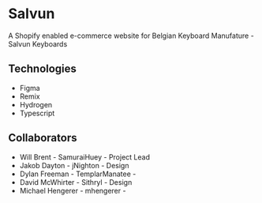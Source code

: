 # Salvun

A Shopify enabled e-commerce website for Belgian Keyboard Manufature - Salvun Keyboards

## Technologies
- Figma
- Remix
- Hydrogen
- Typescript

## Collaborators
- Will Brent - SamuraiHuey - Project Lead
- Jakob Dayton - jNighton - Design
- Dylan Freeman - TemplarManatee - 
- David McWhirter - Sithryl - Design
- Michael Hengerer - mhengerer -